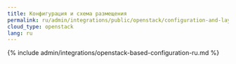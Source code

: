 ```yaml
---
title: Конфигурация и схема размещения
permalink: ru/admin/integrations/public/openstack/configuration-and-layout-scheme.html
cloud_type: openstack
lang: ru
---
```


{% include admin/integrations/openstack-based-configuration-ru.md %}
